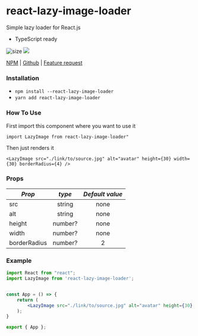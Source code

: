 # react-lazy-image-loader
 
Simple lazy loader for React.js
+ TypeScript ready

![size](https://img.shields.io/bundlephobia/min/react-lazy-image-loader.svg)
![](https://img.shields.io/npm/v/react-lazy-image-loader.svg?style=flat-square)

[NPM](https://www.npmjs.com/package/react-lazy-image-loader) |
[Github](https://github.com/ilyapasyuk/react-lazy-image-loader) |
[Feature request](https://github.com/ilyapasyuk/react-lazy-image-loader/issues/new)

### Installation

* `npm install --react-lazy-image-loader`
* `yarn add react-lazy-image-loader`

### How To Use

First import this component where you want to use it

`import LazyImage from react-lazy-image-loader"`

Then just renders it

`<LazyImage src="./link/to/source.jpg" alt="avatar" height={30} width={30} borderRadius={4} />`

### Props

|      _Prop_     |       _type_              | _Default value_ |
| --------------- |   :-------------------:   | :-------------: |
| src             |   string                  |      none       |
| alt             |   string                  |      none       |
| height          |   number?                 |      none       |
| width           |   number?                 |      none       |
| borderRadius    |   number?                 |      2          |

### Example

``` jsx
import React from "react";
import LazyImage from 'react-lazy-image-loader';


const App = () => {
    return (
        <LazyImage src="./link/to/source.jpg" alt="avatar" height={30} width={30} borderRadius={4} />
    );
}

export { App };
```
